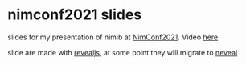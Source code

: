 # nimconf2021 slides

slides for my presentation of nimib at [NimConf2021](https://conf.nim-lang.org/). Video [here](https://www.youtube.com/watch?v=sWA58Wtk6L8&list=PLxLdEZg8DRwRXNrY7yyGU0-g_GRSyRGKo&index=3)

slide are made with [revealjs](https://revealjs.com/), at some point they will migrate to [neveal](https://github.com/pietroppeter/neveal)
